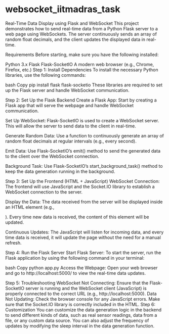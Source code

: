 # websocket_iitmadras_task
Real-Time Data Display using Flask and WebSocket
This project demonstrates how to send real-time data from a Python Flask server to a web page using WebSockets. The server continuously sends an array of random float decimals, and the client updates the displayed data in real-time.

Requirements
Before starting, make sure you have the following installed:

Python 3.x
Flask
Flask-SocketIO
A modern web browser (e.g., Chrome, Firefox, etc.)
Step 1: Install Dependencies
To install the necessary Python libraries, use the following commands:

bash
Copy
pip install flask flask-socketio
These libraries are required to set up the Flask server and handle WebSocket communication.

Step 2: Set Up the Flask Backend
Create a Flask App: Start by creating a Flask app that will serve the webpage and handle WebSocket communication.

Set Up WebSocket: Flask-SocketIO is used to create a WebSocket server. This will allow the server to send data to the client in real-time.

Generate Random Data: Use a function to continuously generate an array of random float decimals at regular intervals (e.g., every second).

Emit Data: Use Flask-SocketIO’s emit() method to send the generated data to the client over the WebSocket connection.

Background Task: Use Flask-SocketIO’s start_background_task() method to keep the data generation running in the background.

Step 3: Set Up the Frontend (HTML + JavaScript)
WebSocket Connection: The frontend will use JavaScript and the Socket.IO library to establish a WebSocket connection to the server.

Display the Data: The data received from the server will be displayed inside an HTML element (e.g., <div id="data-container">). Every time new data is received, the content of this element will be updated.

Continuous Updates: The JavaScript will listen for incoming data, and every time data is received, it will update the page without the need for a manual refresh.

Step 4: Run the Flask Server
Start Flask Server: To start the server, run the Flask application by using the following command in your terminal:

bash
Copy
python app.py
Access the Webpage: Open your web browser and go to http://localhost:5000/ to view the real-time data updates.

Step 5: Troubleshooting
WebSocket Not Connecting: Ensure that the Flask-SocketIO server is running and the WebSocket client (JavaScript) is properly connected to the correct URL (e.g., http://localhost:5000).
Data Not Updating: Check the browser console for any JavaScript errors. Make sure that the Socket.IO library is correctly included in the HTML.
Step 6: Customization
You can customize the data generation logic in the backend to send different kinds of data, such as real sensor readings, data from a file, or any custom data source. You can also adjust the frequency of updates by modifying the sleep interval in the data generation function.
